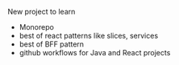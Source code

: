 New project to learn
- Monorepo
- best of react patterns like slices, services 
- best of BFF pattern
- github workflows for Java and React projects 
